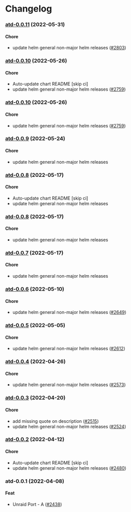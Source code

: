 # Changelog<br>


<a name="atd-0.0.11"></a>
### [atd-0.0.11](https://github.com/truecharts/apps/compare/atd-0.0.10...atd-0.0.11) (2022-05-31)

#### Chore

* update helm general non-major helm releases ([#2803](https://github.com/truecharts/apps/issues/2803))



<a name="atd-0.0.10"></a>
### [atd-0.0.10](https://github.com/truecharts/apps/compare/atd-0.0.9...atd-0.0.10) (2022-05-26)

#### Chore

* Auto-update chart README [skip ci]
* update helm general non-major helm releases ([#2759](https://github.com/truecharts/apps/issues/2759))



<a name="atd-0.0.10"></a>
### [atd-0.0.10](https://github.com/truecharts/apps/compare/atd-0.0.9...atd-0.0.10) (2022-05-26)

#### Chore

* update helm general non-major helm releases ([#2759](https://github.com/truecharts/apps/issues/2759))



<a name="atd-0.0.9"></a>
### [atd-0.0.9](https://github.com/truecharts/apps/compare/atd-0.0.8...atd-0.0.9) (2022-05-24)

#### Chore

* update helm general non-major helm releases



<a name="atd-0.0.8"></a>
### [atd-0.0.8](https://github.com/truecharts/apps/compare/atd-0.0.7...atd-0.0.8) (2022-05-17)

#### Chore

* Auto-update chart README [skip ci]
* update helm general non-major helm releases



<a name="atd-0.0.8"></a>
### [atd-0.0.8](https://github.com/truecharts/apps/compare/atd-0.0.7...atd-0.0.8) (2022-05-17)

#### Chore

* update helm general non-major helm releases



<a name="atd-0.0.7"></a>
### [atd-0.0.7](https://github.com/truecharts/apps/compare/atd-0.0.6...atd-0.0.7) (2022-05-17)

#### Chore

* update helm general non-major helm releases



<a name="atd-0.0.6"></a>
### [atd-0.0.6](https://github.com/truecharts/apps/compare/atd-0.0.5...atd-0.0.6) (2022-05-10)

#### Chore

* update helm general non-major helm releases ([#2649](https://github.com/truecharts/apps/issues/2649))



<a name="atd-0.0.5"></a>
### [atd-0.0.5](https://github.com/truecharts/apps/compare/atd-0.0.4...atd-0.0.5) (2022-05-05)

#### Chore

* update helm general non-major helm releases ([#2612](https://github.com/truecharts/apps/issues/2612))



<a name="atd-0.0.4"></a>
### [atd-0.0.4](https://github.com/truecharts/apps/compare/atd-0.0.3...atd-0.0.4) (2022-04-26)

#### Chore

* update helm general non-major helm releases ([#2573](https://github.com/truecharts/apps/issues/2573))



<a name="atd-0.0.3"></a>
### [atd-0.0.3](https://github.com/truecharts/apps/compare/atd-0.0.2...atd-0.0.3) (2022-04-20)

#### Chore

* add missing quote on description ([#2515](https://github.com/truecharts/apps/issues/2515))
* update helm general non-major helm releases ([#2524](https://github.com/truecharts/apps/issues/2524))



<a name="atd-0.0.2"></a>
### [atd-0.0.2](https://github.com/truecharts/apps/compare/atd-0.0.1...atd-0.0.2) (2022-04-12)

#### Chore

* Auto-update chart README [skip ci]
* update helm general non-major helm releases ([#2480](https://github.com/truecharts/apps/issues/2480))



<a name="atd-0.0.1"></a>
### atd-0.0.1 (2022-04-08)

#### Feat

* Unraid Port - A ([#2438](https://github.com/truecharts/apps/issues/2438))
